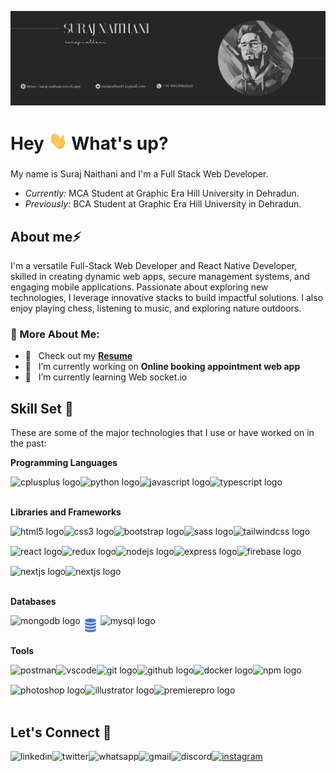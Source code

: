 [<img src="./banner.png" alt="👋 Hi there! I'm Suraj Naithani" title="👋 Hi there! I'm Suraj Naithani"/>](https://suraj-nathani.vercel.app/)

###

<h1 align="left">Hey <img  src="https://raw.githubusercontent.com/ABSphreak/ABSphreak/master/gifs/Hi.gif" width="30px"> What's up?</h1>

###

<p align="left">My name is Suraj Naithani and I'm a Full Stack Web Developer.</p>

- <i>Currently:</i> MCA Student at Graphic Era Hill University in Dehradun. 
- <i>Previously:</i> BCA Student at Graphic Era Hill University in Dehradun.

###

## About me⚡

<p>I'm a versatile Full-Stack Web Developer and React Native Developer, skilled in creating dynamic web apps, secure management systems, and engaging mobile applications. Passionate about exploring new technologies, I leverage innovative stacks to build impactful solutions. I also enjoy playing chess, listening to music, and exploring nature outdoors.</p>

### 🧐 More About Me:

- 📝 &nbsp; Check out my **[Resume](https://drive.google.com/file/d/1fEXMgBqNSwM9lU1_G1fC861g64u9loAB/view)**
- 🔭 &nbsp; I’m currently working on **Online booking appointment web app**
- 🌱 &nbsp; I’m currently learning Web socket.io 

###

## Skill Set :muscle:

These are some of the major technologies that I use or have worked on in the past:

<!--
<img align="right" src="https://user-images.githubusercontent.com/74038190/212741999-016fddbd-617a-4448-8042-0ecf907aea25.gif" width="250" alt="NUX_Octodex">
-->

**Programming Languages**
<div>
  <img align='left' src="https://cdn.jsdelivr.net/gh/devicons/devicon/icons/cplusplus/cplusplus-original.svg" height="32" alt="cplusplus logo" title="C++"/>
  <img align='left' src="https://cdn.jsdelivr.net/gh/devicons/devicon/icons/python/python-original.svg" height="32" alt="python logo" title="Python" />
  <img align='left' src="https://cdn.jsdelivr.net/gh/devicons/devicon/icons/javascript/javascript-original.svg" height="32" alt="javascript logo" title="JavaScript" />
  <img src="https://cdn.jsdelivr.net/gh/devicons/devicon/icons/typescript/typescript-original.svg" height="32" alt="typescript logo" title="TypeScript" />
</div>&nbsp;


**Libraries and Frameworks**
<div align="left">
  <img align='left' src="https://cdn.jsdelivr.net/gh/devicons/devicon/icons/html5/html5-original.svg" height="32" alt="html5 logo"  title="HTML"/>
  <img align='left' src="https://cdn.jsdelivr.net/gh/devicons/devicon/icons/css3/css3-original.svg" height="32" alt="css3 logo"  title="CSS"/>
  <img align='left' src="https://cdn.jsdelivr.net/gh/devicons/devicon/icons/bootstrap/bootstrap-original.svg" height="32" alt="bootstrap logo" title="Bootstrap" />
  <img align='left' src="https://cdn.jsdelivr.net/gh/devicons/devicon/icons/sass/sass-original.svg" height="32" alt="sass logo" title="Sass" />
  <img align='left' src="https://www.vectorlogo.zone/logos/tailwindcss/tailwindcss-icon.svg" height="32" alt="tailwindcss logo" title="Tailwind" />
  <img align='left' src="https://cdn.jsdelivr.net/gh/devicons/devicon/icons/react/react-original.svg" height="32" alt="react logo" title="React" />
  <img align='left' src="https://cdn.jsdelivr.net/gh/devicons/devicon/icons/redux/redux-original.svg" height="32" alt="redux logo" title="Redux" />
  <img align='left' src="https://cdn.jsdelivr.net/gh/devicons/devicon/icons/nodejs/nodejs-original.svg" height="32" alt="nodejs logo" title="Node.Js" />
  <img align='left' src="https://cdn.jsdelivr.net/gh/devicons/devicon/icons/express/express-original.svg" height="32" alt="express logo" title="Express.Js" />
  <img align='left' src="https://cdn.jsdelivr.net/gh/devicons/devicon/icons/firebase/firebase-plain.svg" height="32" alt="firebase logo" title="Firebase" />
  <img align='left' src="https://cdn.jsdelivr.net/gh/devicons/devicon/icons/nextjs/nextjs-original.svg" height="32" alt="nextjs logo" title="Next.Js" />
  <img src="https://cdn.jsdelivr.net/gh/devicons/devicon/icons/nestjs/nestjs-original.svg" height="32" alt="nextjs logo" title="Nest.Js" />
</div>&nbsp;

**Databases**
<div> 
  <img align='left' src="https://cdn.jsdelivr.net/gh/devicons/devicon/icons/mongodb/mongodb-original.svg" height="32" alt="mongodb logo" title="MongoDB" />
  <img align='left' src="https://raw.githubusercontent.com/github/explore/master/topics/sql/sql.png" height="32" alt="mysql logo" title="SQL" />
  <img src="https://cdn.jsdelivr.net/gh/devicons/devicon/icons/postgresql/postgresql-original.svg" height="32" alt="mysql logo" title="PostgreSQL" />
</div>&nbsp;

**Tools**
<div> 
  <img align='left' src="https://www.vectorlogo.zone/logos/getpostman/getpostman-icon.svg" alt="postman" height="32" title="Postman"/>
  <img align='left' src="https://cdn.jsdelivr.net/gh/devicons/devicon/icons/vscode/vscode-original.svg" alt="vscode" height="32" title="Vscode"/>
  <img align='left' src="https://cdn.jsdelivr.net/gh/devicons/devicon/icons/git/git-original.svg" height="32" alt="git logo" title="Git" />
  <img align='left' src="https://cdn.jsdelivr.net/gh/devicons/devicon/icons/github/github-original.svg" height="32" alt="github logo" title="GitHub" />
  <img align='left' src="https://cdn.jsdelivr.net/gh/devicons/devicon/icons/docker/docker-original.svg" height="32" alt="docker logo" title="Docker" />
  <img align="left" src="https://cdn.jsdelivr.net/gh/devicons/devicon/icons/npm/npm-original-wordmark.svg" height="32" alt="npm logo" title="NPM" />
  <img align='left' src="https://cdn.jsdelivr.net/gh/devicons/devicon/icons/photoshop/photoshop-plain.svg" height="32" alt="photoshop logo" title="Photoshop" />
  <img align='left' src="https://cdn.jsdelivr.net/gh/devicons/devicon/icons/illustrator/illustrator-plain.svg" height="32" alt="illustrator logo" title="Illustrator" />
  <img src="https://cdn.jsdelivr.net/gh/devicons/devicon/icons/premierepro/premierepro-plain.svg" height="32" alt="premierepro logo" title="Premiere Pro" />
</div>&nbsp;

###

## Let's Connect :handshake:

<div>
  <a href="https://www.linkedin.com/in/suraj-nathani/" target="_blank">
   <img align='left' height="32" alt="linkedin" src="https://cdn2.iconfinder.com/data/icons/social-media-2285/512/1_Linkedin_unofficial_colored_svg-512.png" title="LinkedIn" /> 
  </a>
  <a href="https://x.com/SurajNathani318" target="_blank">
   <img align='left' height="32" alt="twitter" src="https://cdn2.iconfinder.com/data/icons/social-media-2285/512/1_Twitter3_colored_svg-512.png" title="Twitter"/>
  </a>
  <a href="https://api.whatsapp.com/send?phone=9045986868" target="_blank">
   <img align='left' height="32" alt="whatsapp" src="https://cdn2.iconfinder.com/data/icons/social-media-2285/512/1_Whatsapp2_colored_svg-512.png" title="Whatsapp"/>
  </a>
  <a href="mailto:surajnathani4@gmail.com" target="_blank">
   <img align='left' height="32" alt="gmail" src="https://cdn4.iconfinder.com/data/icons/logos-brands-in-colors/48/google-gmail-512.png" title="Gmail"/>
  </a>
  <a href="https://discord.com/users/1051375764370636891" target="_blank">
   <img align='left' height="32" alt="discord" src="https://cdn2.iconfinder.com/data/icons/gaming-platforms-squircle/250/discord_squircle-512.png" title="Discord"/>
  </a>
  <a href="https://www.instagram.com/suraj_naithani_/" target="_blank">
   <img height="32" alt="instagram" src="https://cdn2.iconfinder.com/data/icons/social-media-2285/512/1_Instagram_colored_svg_1-512.png" title="Instagram"/>
  </a>
</div>

###

 <!--- 
<p align="center">
   <img src="https://raw.githubusercontent.com/mayhemantt/mayhemantt/Update/svg/Bottom.svg" alt="Github Stats" />
</p>
 ---> 

 <!--- 
 <img alt="snake eating my contributions" src="https://github.com/Surajnathani/Surajnathani/blob/output/github-contribution-grid-snake.svg"/>
 ---> 
